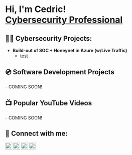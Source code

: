 <h1>Hi, I'm Cedric! <br/><a href="https://www.linkedin.com/in/clhjr/">Cybersecurity Professional</a>
  
<h2>👨‍💻 Cybersecurity Projects:</h2>

- <b>Build-out of SOC + Honeynet in Azure (w/Live Traffic)</b>
  - [test](https://www.linkedin.com/in/clhjr/)

<h2>💿 Software Development Projects</h2>
- COMING SOON!

<h2>📺 Popular YouTube Videos</h2>
- COMING SOON!


<h2> 🤳 Connect with me:</h2>

[<img align="left" alt="cedricholloway | YouTube" width="22px" src="https://cdn.jsdelivr.net/npm/simple-icons@v3/icons/youtube.svg" />][youtube]
[<img align="left" alt="cedricholloway| Twitter" width="22px" src="https://cdn.jsdelivr.net/npm/simple-icons@v3/icons/twitter.svg" />][twitter]
[<img align="left" alt="cedricholloway | LinkedIn" width="22px" src="https://cdn.jsdelivr.net/npm/simple-icons@v3/icons/linkedin.svg" />][linkedin]
[<img align="left" alt="cedricholloway | Instagram" width="22px" src="https://cdn.jsdelivr.net/npm/simple-icons@v3/icons/instagram.svg" />][instagram]

[twitter]: https://twitter.com/
[youtube]: https://www.youtube.com/
[instagram]: https://www.instagram.com/
[linkedin]: https://www.linkedin.com/in/clhjr/

<!--
**joshmadakor1/joshmadakor1** is a ✨ _special_ ✨ repository because its `README.md` (this file) appears on your GitHub profile.

Here are some ideas to get you started:

- 🔭 I’m currently working on ...
- 🌱 I’m currently learning ...
- 👯 I’m looking to collaborate on ...
- 🤔 I’m looking for help with ...
- 💬 Ask me about ...
- 📫 How to reach me: ...
- 😄 Pronouns: ...
- ⚡ Fun fact: ...
-->
